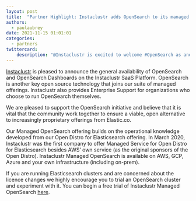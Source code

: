 ```yaml
---
layout: post
title:  "Partner Highlight: Instaclustr adds OpenSearch to its managed service offerings"
authors:
  - paulaubrey
date: 2021-11-15 01:01:01
categories:
  - partners
twittercard:
    description: "@Instaclustr is excited to welcome #OpenSearch as another key open source technology to their suite of managed service offerings!"
---
```


[Instaclustr](https://www.instaclustr.com) is pleased to announce the general availability of OpenSearch and OpenSearch Dashboards on the Instaclustr SaaS Platform. OpenSearch is another key open source technology that joins our suite of managed offerings.  Instaclustr also provides Enterprise Support for organizations who choose to run OpenSearch themselves.

We are pleased to support the OpenSearch initiative and believe that it is vital that the community work together to ensure a viable, open alternative to increasingly proprietary offerings from Elastic.co.

Our Managed OpenSearch offering builds on the operational knowledge developed from our Open Distro for Elasticsearch offering. In March 2020, Instaclustr was the first company to offer Managed Service for Open Distro for Elasticsearch besides AWS’ own service (as the original sponsors of the Open Distro). Instaclustr Managed OpenSearch is available on AWS, GCP, Azure and your own infrastructure (including on-prem).

If you are running Elasticsearch clusters and are concerned about the licence changes we highly encourage you to trial an OpenSearch cluster and experiment with it. You can begin a free trial of Instaclustr Managed OpenSearch [here](https://console.instaclustr.com/user/signup).